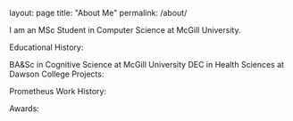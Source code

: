 layout: page
title: "About Me"
permalink: /about/

I am an MSc Student in Computer Science at McGill University.

Educational History:

BA&Sc in Cognitive Science at McGill University
DEC in Health Sciences at Dawson College
Projects:

Prometheus
Work History:

Awards:
